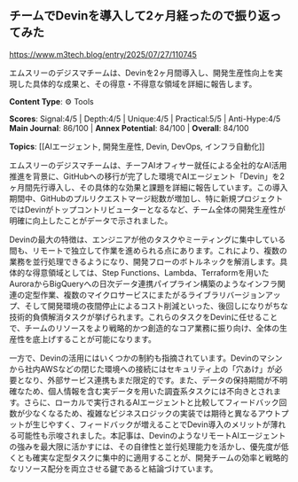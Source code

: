 ## チームでDevinを導入して2ヶ月経ったので振り返ってみた

https://www.m3tech.blog/entry/2025/07/27/110745

エムスリーのデジスマチームは、Devinを2ヶ月間導入し、開発生産性向上を実現した具体的な成果と、その得意・不得意な領域を詳細に報告します。

**Content Type**: ⚙️ Tools

**Scores**: Signal:4/5 | Depth:4/5 | Unique:4/5 | Practical:5/5 | Anti-Hype:4/5
**Main Journal**: 86/100 | **Annex Potential**: 84/100 | **Overall**: 84/100

**Topics**: [[AIエージェント, 開発生産性, Devin, DevOps, インフラ自動化]]

エムスリーのデジスマチームは、チーフAIオフィサー就任による全社的なAI活用推進を背景に、GitHubへの移行が完了した環境でAIエージェント「Devin」を2ヶ月間先行導入し、その具体的な効果と課題を詳細に報告しています。この導入期間中、GitHubのプルリクエストマージ総数が増加し、特に新規プロジェクトではDevinがトップコントリビューターとなるなど、チーム全体の開発生産性が明確に向上したことがデータで示されました。

Devinの最大の特徴は、エンジニアが他のタスクやミーティングに集中している間も、リモートで独立して作業を進められる点にあります。これにより、複数の業務を並行処理できるようになり、開発フローのボトルネックを解消します。具体的な得意領域としては、Step Functions、Lambda、Terraformを用いたAuroraからBigQueryへの日次データ連携パイプライン構築のようなインフラ関連の定型作業、複数のマイクロサービスにまたがるライブラリバージョンアップ、そして開発環境の夜間停止によるコスト削減といった、後回しになりがちな技術的負債解消タスクが挙げられます。これらのタスクをDevinに任せることで、チームのリソースをより戦略的かつ創造的なコア業務に振り向け、全体の生産性を底上げすることが可能になります。

一方で、Devinの活用にはいくつかの制約も指摘されています。Devinのマシンから社内AWSなどの閉じた環境への接続にはセキュリティ上の「穴あけ」が必要となり、外部サービス連携もまだ限定的です。また、データの保持期間が不明確なため、個人情報を含む実データを用いた調査系タスクには不向きとされます。さらに、ローカルで実行されるAIエージェントと比較してフィードバック回数が少なくなるため、複雑なビジネスロジックの実装では期待と異なるアウトプットが生じやすく、フィードバックが増えることでDevin導入のメリットが薄れる可能性も示唆されました。本記事は、DevinのようなリモートAIエージェントの強みを最大限に活かすには、その自律性と並行処理能力を活かし、優先度が低くとも確実な定型タスクに集中的に適用することが、開発チームの効率と戦略的なリソース配分を両立させる鍵であると結論づけています。